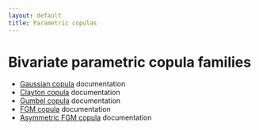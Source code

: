 ```yaml
---
layout: default
title: Parametric copulas
---
```


Bivariate parametric copula families
====================================

* [Gaussian copula](Gaussian.html) documentation
* [Clayton copula](Clayton.html) documentation
* [Gumbel copula](Gumbel.html) documentation
* [FGM copula](FGM.html) documentation
* [Asymmetric FGM copula](Asym_FGM.html) documentation
